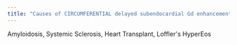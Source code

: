 ```yaml
---
title: "Causes of CIRCUMFERENTIAL delayed subendocardial Gd enhancement?"
---
```

Amyloidosis, Systemic Sclerosis, Heart Transplant, Loffler's HyperEos

